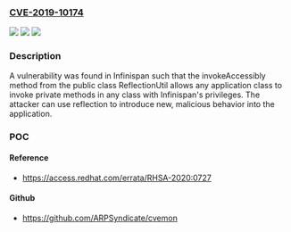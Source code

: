 ### [CVE-2019-10174](https://cve.mitre.org/cgi-bin/cvename.cgi?name=CVE-2019-10174)
![](https://img.shields.io/static/v1?label=Product&message=infinispan&color=blue)
![](https://img.shields.io/static/v1?label=Version&message=n%2Fa&color=blue)
![](https://img.shields.io/static/v1?label=Vulnerability&message=CWE-470&color=brighgreen)

### Description

A vulnerability was found in Infinispan such that the invokeAccessibly method from the public class ReflectionUtil allows any application class to invoke private methods in any class with Infinispan's privileges. The attacker can use reflection to introduce new, malicious behavior into the application.

### POC

#### Reference
- https://access.redhat.com/errata/RHSA-2020:0727

#### Github
- https://github.com/ARPSyndicate/cvemon

